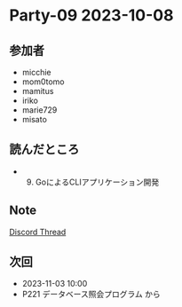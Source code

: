 # Party-09 2023-10-08

## 参加者
- micchie
- mom0tomo
- mamitus
- iriko
- marie729
- misato

## 読んだところ
- 9. GoによるCLIアプリケーション開発

## Note
[Discord Thread](https://discord.com/channels/689414179752247409/725156029033218080/1162917090630574244)

## 次回
- 2023-11-03 10:00
- P221 データベース照会プログラム から
